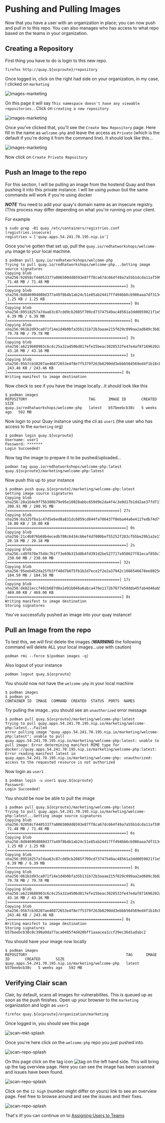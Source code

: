 # Pushing and Pulling Images

Now that you have a user with an organization in place; you can now push and pull in to this repo. You can also manages who has access to what repo based on the teams in your organization.

## Creating a Repository

First thing you have to do is login to this new repo.

```
firefox http://quay.${ocproute}/repository
```

Once logged in, click on the right had side on your organization, in my case, I clicked on `marketing`

![images-marketing](images/image-marketing.png)

On this page it will say `This namespace doesn't have any viewable repositories.`. Click on `creating a new repository`

![images-marketing](images/image-create-repo.png)

Once you've clicked that, you'll see the `Create New Repository` page. Here fill in the name as `welcome-php` and leave the access as `Private` (which is the default if you're doing it from the command line). It should look like this...

![images-marketing](images/repo-new-welcome.png)

Now click on `Create Private Repository`

## Push an Image to the repo

For this section, I will be pulling an image from the hostend Quay and then pushing it into this private instance. I will be using `podman` but the same commands will work if you're using docker


***NOTE*** You need to add your quay's domain name as an insecure registry. (This process may differ depending on what you're running on your client.

For example
```
$ sudo grep -B1 quay /etc/containers/registries.conf
[registries.insecure]
registries = ['quay.apps.54.241.70.195.nip.io']
```

Once you've gotten that set up, pull the `quay.io/redhatworkshops/welcome-php` image to your local machine.

```
$ podman pull quay.io/redhatworkshops/welcome-php
Trying to pull quay.io/redhatworkshops/welcome-php...Getting image source signatures
Copying blob sha256:92058cf44053377a006500dd6593e87ff8ca67dc664f49a7a55b1dcda11af599
 71.48 MB / 71.48 MB [======================================================] 3s
Copying blob sha256:8d846904080d377a49f8b4b1ab24c51e85ab24417ff494bb6cb986aaa7df3134
 1.25 KB / 1.25 KB [========================================================] 0s
Copying blob sha256:89518257a7daa63c87cdd9cb2085f709cd73747549ac48561a3dd0059021f1e5
 6.39 MB / 6.39 MB [========================================================] 0s
Copying blob sha256:061b2d93ca071f14e1d4b0bfa35b131b72b3aaae215f829c099aa2ad689c3b82
 79.78 MB / 79.78 MB [======================================================] 3s
Copying blob sha256:a6219b80903c6c4c25a32a4506d817efe15beac3028533fe47e4af871696202a
 43.16 MB / 43.16 MB [======================================================] 1s
Copying blob sha256:95b7cb38207ae46872653e4f8e7f5379f263b8290dd3ebbb564569ed4f1b18cb
 243.46 KB / 243.46 KB [====================================================] 0s
Writing manifest to image destination
```

Now  check to see if you have the image locally...it should look like this

```
$ podman images
REPOSITORY                            TAG      IMAGE ID       CREATED       SIZE
quay.io/redhatworkshops/welcome-php   latest   b57beebcb38c   5 weeks ago   592 MB
```

Now login to your Quay instance using the cli as `user1` (the user who has access to the `marketing` org)

```
$ podman login quay.${ocproute}
Username: user1
Password: *******
Login Succeeded!
```

Now tag the image to prepare it to be pushed/uploaded...

```
podman tag quay.io/redhatworkshops/welcome-php:latest quay.${ocproute}/marketing/welcome-php:latest
```

Now push this up to your instance

```
$ podman push quay.${ocproute}/marketing/welcome-php:latest
Getting image source signatures
Copying blob sha256:20a1b4e9f75b380b79e95e10028abbc659d9e2da4f4c3e0d17b1dd2ae37fd717
 200.91 MB / 200.91 MB [===================================================] 27s
Copying blob sha256:8a325f8a1c47d5ebed8a831dc6059cd844fa786437f0eba44a6e4127edb74d7f
 10.00 KB / 10.00 KB [======================================================] 0s
Copying blob sha256:21c4b876b68b4ecedb708c6434c66ef4df000bef55252f283cfb5be29b1a2e17
 20.18 MB / 20.18 MB [======================================================] 2s
Copying blob sha256:cd8f678e75d4c7b1ff3e69b315d8b4fd391d2be527717a958627f81ecaf850c7
 238.60 MB / 238.60 MB [===================================================] 32s
Copying blob sha256:95eeb452da25fb3ff40d7b6f5fb1b2d7ece2f2e2a37942c1666546678ee8025d
 104.59 MB / 104.59 MB [===================================================] 17s
Copying blob sha256:de821eccf491b687d8a1d91b046a6abca476e1172b7677e58dda45fab4d46ab5
 469.00 KB / 469.00 KB [====================================================] 0s
Writing manifest to image destination
Storing signatures
```

You've successfully pushed an image into your quay instance!

## Pull an Image from the repo

To test this, we will first delete the images (**WARNING** the following command will delete ALL your local images...use with caution)

```
podman rmi --force $(podman images -q)
```

Also logout of your instance

```
podman logout quay.${ocproute}
```

You should now not have the `welcome-php` in your local machine

```
$ podman images
$ podman ps
CONTAINER ID  IMAGE  COMMAND  CREATED  STATUS  PORTS  NAMES
```

Try pulling the image...you should see an `unauthorized` error message

```
$ podman pull quay.${ocproute}/marketing/welcome-php:latest
Trying to pull quay.apps.54.241.70.195.nip.io/marketing/welcome-php:latest...Failed
error pulling image "quay.apps.54.241.70.195.nip.io/marketing/welcome-php:latest": unable to pull quay.apps.54.241.70.195.nip.io/marketing/welcome-php:latest: unable to pull image: Error determining manifest MIME type for docker://quay.apps.54.241.70.195.nip.io/marketing/welcome-php:latest: Error reading manifest latest in quay.apps.54.241.70.195.nip.io/marketing/welcome-php: unauthorized: access to the requested resource is not authorized
```

Now login as `user1`

```
$ podman login -u user1 quay.${ocproute}
Password:
Login Succeeded!
```

You should be now be able to pull the image

```
$ podman pull quay.${ocproute}/marketing/welcome-php:latest
Trying to pull quay.apps.54.241.70.195.nip.io/marketing/welcome-php:latest...Getting image source signatures
Copying blob sha256:92058cf44053377a006500dd6593e87ff8ca67dc664f49a7a55b1dcda11af599
 71.48 MB / 71.48 MB [======================================================] 6s
Copying blob sha256:8d846904080d377a49f8b4b1ab24c51e85ab24417ff494bb6cb986aaa7df3134
 1.25 KB / 1.25 KB [========================================================] 0s
Copying blob sha256:89518257a7daa63c87cdd9cb2085f709cd73747549ac48561a3dd0059021f1e5
 6.39 MB / 6.39 MB [========================================================] 0s
Copying blob sha256:061b2d93ca071f14e1d4b0bfa35b131b72b3aaae215f829c099aa2ad689c3b82
 79.78 MB / 79.78 MB [======================================================] 4s
Copying blob sha256:a6219b80903c6c4c25a32a4506d817efe15beac3028533fe47e4af871696202a
 43.16 MB / 43.16 MB [======================================================] 2s
Copying blob sha256:95b7cb38207ae46872653e4f8e7f5379f263b8290dd3ebbb564569ed4f1b18cb
 243.46 KB / 243.46 KB [====================================================] 0s
Writing manifest to image destination
Storing signatures
b57beebcb38c0c390a9da77aca0485f4d420bff1aaacea1ccf29ec36d1adabc2
```

You should have your image now locally

```
$ podman images
REPOSITORY                                             TAG      IMAGE ID       CREATED       SIZE
quay.apps.54.241.70.195.nip.io/marketing/welcome-php   latest   b57beebcb38c   5 weeks ago   592 MB
```

## Verifying Clair scan

Clair, by default, scans all images for vulnerabilites. This is queued up as soon as the push finishes. Open up your browser to the `marketing` organization and login as `user1`

```
firefox quay.${ocproute}/organization/marketing
```

Once logged in, you should see this page

![scan-mkt-splash](images/scan-marketing-splash.png)

Once you're here click on the `welcome-php` repo you just pushed into.

![scan-repo-splash](images/repo-overview-wphp.png)

On this page click on the tag icon ![tag](images/tag.png) on the left hand side. This will bring up the tag overview page. Here you can see the image has been scanned and issues have been found. 

![scan-repo-splash](images/scanned.png)

Click on the `12 high` (number might differ on yours) link to see an overview page. Feel free to browse around and see the issues and their fixes.

![scan-repo-splash](images/vulnerable.png)

That's it! you can continue on to [Assigning Users to Teams](5.userstoteams.md)

